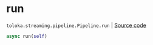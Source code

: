 # run
`toloka.streaming.pipeline.Pipeline.run` | [Source code](https://github.com/Toloka/toloka-kit/blob/v1.2.0.post1/src/streaming/pipeline.py#L394)

```python
async run(self)
```

